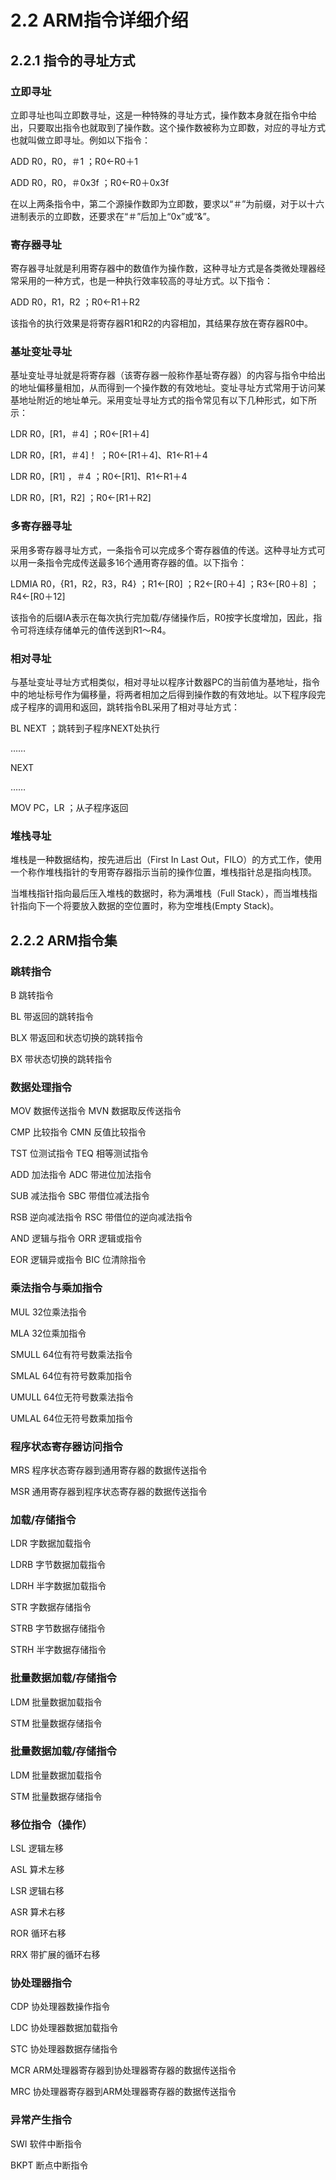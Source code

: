 # 2.2 ARM指令详细介绍

## 2.2.1 指令的寻址方式

### 立即寻址

立即寻址也叫立即数寻址，这是一种特殊的寻址方式，操作数本身就在指令中给出，只要取出指令也就取到了操作数。这个操作数被称为立即数，对应的寻址方式也就叫做立即寻址。例如以下指令：

ADD    R0，R0，＃1            ；R0←R0＋1

ADD    R0，R0，＃0x3f            ；R0←R0＋0x3f

在以上两条指令中，第二个源操作数即为立即数，要求以“＃”为前缀，对于以十六进制表示的立即数，还要求在“＃”后加上“0x”或“&”。

### 寄存器寻址

寄存器寻址就是利用寄存器中的数值作为操作数，这种寻址方式是各类微处理器经常采用的一种方式，也是一种执行效率较高的寻址方式。以下指令：

ADD    R0，R1，R2            ；R0←R1＋R2

该指令的执行效果是将寄存器R1和R2的内容相加，其结果存放在寄存器R0中。

### 基址变址寻址

基址变址寻址就是将寄存器（该寄存器一般称作基址寄存器）的内容与指令中给出的地址偏移量相加，从而得到一个操作数的有效地址。变址寻址方式常用于访问某基地址附近的地址单元。采用变址寻址方式的指令常见有以下几种形式，如下所示：

LDR R0，\[R1，＃4\] ；R0←\[R1＋4\]

LDR R0，\[R1，＃4\]！ ；R0←\[R1＋4\]、R1←R1＋4

LDR R0，\[R1\] ，＃4 ；R0←\[R1\]、R1←R1＋4

LDR R0，\[R1，R2\] ；R0←\[R1＋R2\]

### 多寄存器寻址

采用多寄存器寻址方式，一条指令可以完成多个寄存器值的传送。这种寻址方式可以用一条指令完成传送最多16个通用寄存器的值。以下指令：

LDMIA R0，{R1，R2，R3，R4} ；R1←\[R0\] ；R2←\[R0＋4\] ；R3←\[R0＋8\] ；R4←\[R0＋12\]

该指令的后缀IA表示在每次执行完加载\/存储操作后，R0按字长度增加，因此，指令可将连续存储单元的值传送到R1～R4。

### 相对寻址

与基址变址寻址方式相类似，相对寻址以程序计数器PC的当前值为基地址，指令中的地址标号作为偏移量，将两者相加之后得到操作数的有效地址。以下程序段完成子程序的调用和返回，跳转指令BL采用了相对寻址方式：

BL NEXT ；跳转到子程序NEXT处执行

……

NEXT

……

MOV PC，LR ；从子程序返回

### 堆栈寻址

堆栈是一种数据结构，按先进后出（First In Last Out，FILO）的方式工作，使用一个称作堆栈指针的专用寄存器指示当前的操作位置，堆栈指针总是指向栈顶。

当堆栈指针指向最后压入堆栈的数据时，称为满堆栈（Full Stack），而当堆栈指针指向下一个将要放入数据的空位置时，称为空堆栈\(Empty Stack\)。

## 2.2.2 ARM指令集

### 跳转指令

B 跳转指令

BL 带返回的跳转指令

BLX 带返回和状态切换的跳转指令

BX 带状态切换的跳转指令

### 数据处理指令

MOV 数据传送指令 MVN 数据取反传送指令

CMP 比较指令 CMN 反值比较指令

TST 位测试指令 TEQ 相等测试指令

ADD 加法指令 ADC 带进位加法指令

SUB 减法指令 SBC 带借位减法指令

RSB 逆向减法指令 RSC 带借位的逆向减法指令

AND 逻辑与指令 ORR 逻辑或指令

EOR 逻辑异或指令 BIC 位清除指令

### 乘法指令与乘加指令

MUL 32位乘法指令

MLA 32位乘加指令

SMULL 64位有符号数乘法指令

SMLAL 64位有符号数乘加指令

UMULL 64位无符号数乘法指令

UMLAL 64位无符号数乘加指令

### 程序状态寄存器访问指令

MRS 程序状态寄存器到通用寄存器的数据传送指令

MSR 通用寄存器到程序状态寄存器的数据传送指令

### 加载\/存储指令

LDR 字数据加载指令

LDRB 字节数据加载指令

LDRH 半字数据加载指令

STR 字数据存储指令

STRB 字节数据存储指令

STRH 半字数据存储指令

### 批量数据加载\/存储指令

LDM 批量数据加载指令

STM 批量数据存储指令

### 批量数据加载\/存储指令

LDM 批量数据加载指令

STM 批量数据存储指令

### 移位指令（操作）

LSL 逻辑左移

ASL 算术左移

LSR 逻辑右移

ASR 算术右移

ROR 循环右移

RRX 带扩展的循环右移

### 协处理器指令

CDP 协处理器数操作指令

LDC 协处理器数据加载指令

STC 协处理器数据存储指令

MCR ARM处理器寄存器到协处理器寄存器的数据传送指令

MRC 协处理器寄存器到ARM处理器寄存器的数据传送指令

### 异常产生指令

 SWI 软件中断指令

 BKPT 断点中断指令

